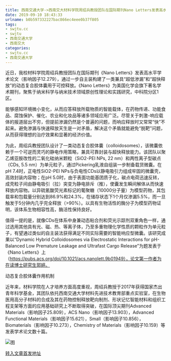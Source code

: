 ```yaml
---
title: 西南交通大学->西南交大材料学院周绍兵教授团队在国际期刊Nano Letters发表高水平学术论文 | swjtu.cc
date: 2019-09-10 18:43:33
urlname: b0b597332227bac866ec4eee0b37f805
tags: 
- swjtu.cc
- swjtu
- 西南交通大学
- 西南交大
categories:
- swjtu.cc
- 西南交通大学
---
```



近日，我校材料学院周绍兵教授团队在国际期刊《Nano Letters》发表高水平学术论文（影响因子12.279），通过一步自主装构建了一类兼具“超低渗漏”和“超快释放”的动态复合胶体囊用于可控释放。《Nano Letters》为美国化学会旗下著名学术期刊，聚焦于纳米科学与纳米技术领域原创性理论和实践研究，中科院分区1区。

能够感知环境微小变化，从而应答释放所载物质的智能载体，在药物传递、功能食品、腐蚀保护、催化、农业和化妆品等诸多领域应用广泛。尽管关于刺激-响应载体的报道层出不穷，但提前渗漏仍然是个普遍的问题，而响应释放时又常常“快”不起来。避免渗漏与快速释放天生是一对矛盾，解决这个矛盾就能避免“脱靶”问题，从而获得理想的治疗效果和显著的经济价值。

为此，周绍兵教授团队设计了一类动态复合胶体囊（colloidosomes），该微囊依赖于一个可逆而灵巧的静电作用策略，兼具可靠封装与超快释放能力。该团队以聚乙烯亚胺改性的二氧化硅纳米颗粒（SiO2-PEI NPs, 22 nm）和两性离子型碳点（CDs, 5.5 nm）为单元粒子，通过Pickering乳液自组装一步制备载货微囊。在pH 7.4时，正电性SiO2-PEI NPs与负电性CDs以静电吸引力组成牢固的微囊壳，高效封装内容物；在pH 5.0时，由于表面功能基团质子化，碳点电荷迅速反转，成壳粒子间由静电吸引（拉）突变为静电排斥（推），使囊发生瞬间解体从而快速释放内容物。以异硫氰酸荧光素标记的葡聚糖（10000分子量）为模型药物，其包载率和包载量分别达到86.9%和24.3%，在储存状态下1个月仅渗漏5.5%，而一旦触发于5分钟内几乎完全释放（>90%）。以具有生物活性的酶分子为模型药物证明，该体系生物相容性高，酶活性保持良好。

值得一提的是，就像CDs在体系中身兼动态粘合剂和荧光示踪剂双重角色一样，通过选用其他具有光、磁、热、等离子体，乃至多重物理化学性质的颗粒作为单元粒子，有望通过类似的自主装法获得满足不同实际需要的智能响应型微囊。该研究成果以“Dynamic Hybrid Colloidosomes via Electrostatic Interactions for pH-Balanced Low Premature Leakage and Ultrafast Cargo Release”为题发表于《Nano Letters》上（https://pubs.acs.org/doi/10.1021/acs.nanolett.9b01949），论文第一作者为在读博士研究生郭婷。

动态复合胶体囊作用机制

近年来，材料学院在人才培养方面高度重视，周绍兵教授于2017年获得国家杰出青年科学基金，其团队依托西南交通大学材料先进技术教育部重点实验室，在生物医用高分子材料的合成及其在药物控制释放靶向制剂、形状记忆智能材料和组织工程支架等方面的应用基础研究上不断取得突破，在国际顶尖期刊Advanced Materials（影响因子25.809），ACS Nano（影响因子13.903），Advanced Functional Materials（影响因子15.621），Small（影响因子10.856），Biomaterials（影响因子10.273），Chemistry of Materials（影响因子10.159）等发表学术论文数十篇。 



![图](https://news.swjtu.edu.cn/upload/201909/10/201909101617501969.png)

[转入文章首发地址](https://news.swjtu.edu.cn/shownews-18820.shtml)
